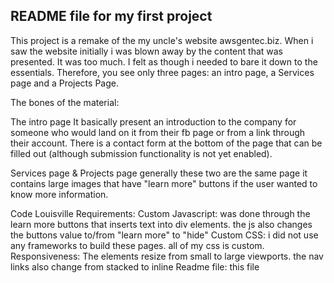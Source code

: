 ## README file for my first project

This project is a remake of the my uncle's website awsgentec.biz. When i saw the website initially i was blown away by the content that was presented. It was too much. I felt as though i needed to bare it down to the essentials. Therefore, you see only three pages: an intro page, a Services page and a Projects Page.

The bones of the material:

The intro page
It basically present an introduction to the company for someone who would land on it from their fb page or from a link through their account. There is a contact form at the bottom of the page that can be filled out (although submission functionality is not yet enabled).

Services page & Projects page
generally these two are the same page it contains large images that have "learn more" buttons if the user wanted to know more information.

Code Louisville Requirements:
Custom Javascript: was done through the learn more buttons that inserts text into div elements. the js also changes the buttons value to/from "learn more" to "hide"
Custom CSS: i did not use any frameworks to build these pages. all of my css is custom. 
Responsiveness: The elements resize from small to large viewports. the nav links also change from stacked to inline
Readme file: this file
